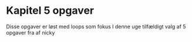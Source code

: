 # Kapitel 5 opgaver
Disse opgaver er løst med loops som fokus
I denne uge tilfældigt valg af 5 opgaver fra af nicky
